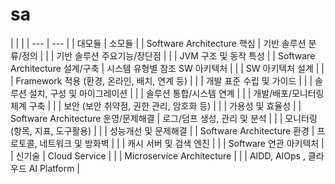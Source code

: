 # sa

| 
 | 
 |
| --- | --- |
| 대모듈
 | 소모듈
 |
| Software Architecture 핵심
 | 기반 솔루션 분류/정의 |
|  | 기반 솔루션 주요기능/장단점 |
|  | JVM 구조 및 동작 특성 |
| Software Architecture 설계/구축
 | 시스템 유형별 참조 SW 아키텍처 |
|  | SW 아키텍처 설계 |
|  | Framework 적용 (환경, 온라인, 배치, 연계 등) |
|  | 개발 표준 수립 및 가이드 |
|  | 솔루션 설치, 구성 및 마이그레이션 |
|  | 솔루션 통합/시스템 연계 |
|  | 개발/배포/모니터링 체계 구축 |
|  | 보안 (보안 취약점, 권한 관리, 암호화 등) |
|  | 가용성 및 효율성 |
| Software Architecture 운영/문제해결 | 로그/덤프 생성, 관리 및 분석 |
|  | 모니터링(항목, 지표, 도구활용) |
|  | 성능개선 및 문제해결 |
| Software Architecture 환경 | 프로토콜, 네트워크 및 방화벽 |
|  | 캐시 서버 및 검색 엔진 |
|  | Software 연관 아키텍처 |
| 신기술 | Cloud Service |
|  | Microservice Architecture |
|  | AIDD, AIOps , 클라우드 AI Platform |